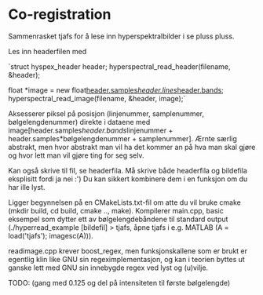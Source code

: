 # Co-registration

Sammenrasket tjafs for å lese inn hyperspektralbilder i se pluss pluss.

Les inn headerfilen med

`struct hyspex_header header;
hyperspectral_read_header(filename, &header);

float *image = new float[header.samples*header.lines*header.bands]();
hyperspectral_read_image(filename, &header, image);`

Aksesserer piksel på posisjon (linjenummer, samplenummer, bølgelengdenummer) direkte i dataene med image[header.samples*header.bands*linjenummer + header.samples*bølgelengdenummer + samplenummer]. Ærnte særlig abstrakt, men hvor abstrakt man vil ha det kommer an på hva man skal gjøre og hvor lett man vil gjøre ting for seg selv.

Kan også skrive til fil, se headerfila. Må skrive både headerfila og bildefila eksplisitt fordi ja nei :') Du kan sikkert kombinere dem i en funksjon om du har ille lyst.

Ligger begynnelsen på en CMakeLists.txt-fil om atte du vil bruke cmake (mkdir build, cd build, cmake .., make). Kompilerer main.cpp, basic eksempel som dytter ett av bølgelengdebåndene til standard output (./hyperread_example [bildefil] > tjafs, åpne tjafs i e.g. MATLAB (A = load('tjafs'); imagesc(A))).

readimage.cpp krever boost_regex, men funksjonskallene som er brukt er egentlig klin like GNU sin regeximplementasjon, og kan i teorien byttes ut ganske lett med GNU sin innebygde regex ved lyst og (u)vilje.

TODO: (gang med 0.125 og del på intensiteten til første bølgelengde)
